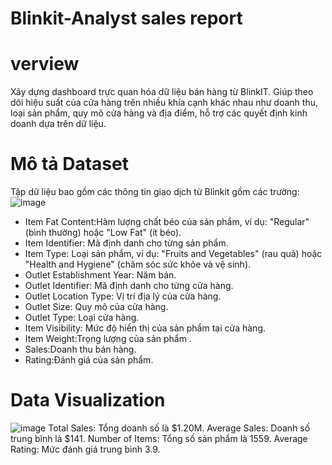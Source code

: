 # Blinkit-Analyst sales report
# verview
Xây dựng dashboard trực quan hóa dữ liệu bán hàng từ BlinkIT. Giúp theo dõi hiệu suất của cửa hàng trên nhiều khía cạnh khác nhau như doanh thu, loại sản phẩm, quy mô cửa hàng và địa điểm, hỗ trợ các quyết định kinh doanh dựa trên dữ liệu.
# Mô tả Dataset
Tập dữ liệu bao gồm các thông tin giao dịch từ Blinkit gồm các trường:
![image](https://github.com/user-attachments/assets/03418cbc-2fcb-4a70-9029-248d151d5b40)
- Item Fat Content:Hàm lượng chất béo của sản phẩm, ví dụ: "Regular" (bình thường) hoặc "Low Fat" (ít béo).
- Item Identifier: Mã định danh cho từng sản phẩm.
- Item Type: Loại sản phẩm, ví dụ: "Fruits and Vegetables" (rau quả) hoặc "Health and Hygiene" (chăm sóc sức khỏe và vệ sinh).
- Outlet Establishment Year: Năm bán.
- Outlet Identifier: Mã định danh cho từng cửa hàng.
- Outlet Location Type: Vị trí địa lý của cửa hàng.
- Outlet Size: Quy mô của cửa hàng.
- Outlet Type: Loại cửa hàng.
- Item Visibility: Mức độ hiển thị của sản phẩm tại cửa hàng.
- Item Weight:Trọng lượng của sản phẩm .
- Sales:Doanh thu bán hàng.
- Rating:Đánh giá của sản phẩm.
# Data Visualization
![image](https://github.com/user-attachments/assets/fb113f4f-d023-45fc-a281-c2b0181d9aed)
Total Sales: Tổng doanh số là $1.20M.
Average Sales: Doanh số trung bình là $141.
Number of Items: Tổng số sản phẩm là  1559.
Average Rating: Mức đánh giá trung bình 3.9.




